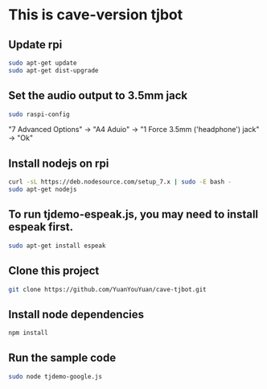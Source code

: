 # This is cave-version tjbot


## Update rpi

```sh
sudo apt-get update
sudo apt-get dist-upgrade
```

## Set the audio output to 3.5mm jack

```sh
sudo raspi-config
```
"7 Advanced Options" -> "A4 Aduio" -> "1 Force 3.5mm ('headphone') jack" -> "Ok"


## Install nodejs on rpi

```sh
curl -sL https://deb.nodesource.com/setup_7.x | sudo -E bash -
sudo apt-get nodejs
```

## To run tjdemo-espeak.js, you may need to install espeak first.

```sh
sudo apt-get install espeak
```

## Clone this project

```sh
git clone https://github.com/YuanYouYuan/cave-tjbot.git
```

## Install node dependencies

```sh
npm install
```

## Run the sample code

```sh
sudo node tjdemo-google.js
```



